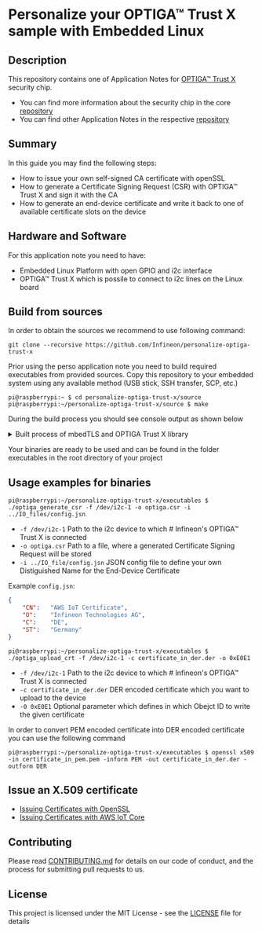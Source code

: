 # Personalize your OPTIGA™ Trust X sample with Embedded Linux

## Description

This repository contains one of Application Notes for [OPTIGA™ Trust X](www.infineon.com/optiga-trust-x) security chip.

* You can find more information about the security chip in the core [repository](https://github.com/Infineon/optiga-trust-x)
* You can find other Application Notes in the respective [repository](https://github.com/Infineon/appnotes-optiga-trust-x)

## Summary
In this guide you may find the following steps:
* How to issue your own self-signed CA certificate with openSSL
* How to generate a Certificate Signing Request (CSR) with OPTIGA™ Trust X and sign it with the CA
* How to generate an end-device certificate and write it back to one of available certificate slots on the device

## Hardware and Software
For this application note you need to have:
* Embedded Linux Platform with open GPIO and i2c interface
* OPTIGA™ Trust X which is possile to connect to i2c lines on the Linux board

## Build from sources

In order to obtain the sources we recommend to use following command:
```console
git clone --recursive https://github.com/Infineon/personalize-optiga-trust-x
```

Prior using the perso application note you need to build required executables from provided sources.
Copy this repository to your embedded system using any available method (USB stick, SSH transfer, SCP, etc.)
```console
pi@raspberrypi:~ $ cd personalize-optiga-trust-x/source
pi@raspberrypi:~/personalize-optiga-trust-x/source $ make
```
During the build process you should see console output as shown below
<details> 
  <summary> Built process of mbedTLS and OPTIGA Trust X library</summary>

```console
mkdir -p ./build
mkdir -p ./../executables
make -C ./mbedtls-2.6.0/ no_test
make[1]: Entering directory '/home/pi/personalize-optiga-trust-x/source/mbedtls-2.6.0'
make[2]: Entering directory '/home/pi/personalize-optiga-trust-x/source/mbedtls-2.6.0/library'
  CC    aes.c
  CC    aesni.c
  CC    arc4.c
  CC    asn1parse.c
  CC    asn1write.c
  CC    base64.c
  CC    bignum.c
  CC    blowfish.c
  CC    camellia.c
  CC    ccm.c
  CC    cipher.c
  CC    cipher_wrap.c
  CC    cmac.c
  CC    ctr_drbg.c
  CC    des.c
  CC    dhm.c
  CC    ecdh.c
  CC    ecdsa.c
  CC    ecjpake.c
  CC    ecp.c
  CC    ecp_curves.c
  CC    entropy.c
  CC    entropy_poll.c
  CC    error.c
  CC    gcm.c
  CC    havege.c
  CC    hmac_drbg.c
  CC    md.c
  CC    md2.c
  CC    md4.c
  CC    md5.c
  CC    md_wrap.c
  CC    memory_buffer_alloc.c
  CC    oid.c
  CC    padlock.c
  CC    pem.c
  CC    pk.c
  CC    pk_wrap.c
  CC    pkcs12.c
  CC    pkcs5.c
  CC    pkparse.c
  CC    pkwrite.c
  CC    platform.c
  CC    ripemd160.c
  CC    rsa.c
  CC    sha1.c
  CC    sha256.c
  CC    sha512.c
  CC    threading.c
  CC    timing.c
  CC    version.c
  CC    version_features.c
  CC    xtea.c
  AR    libmbedcrypto.a
  RL    libmbedcrypto.a
  CC    certs.c
  CC    pkcs11.c
  CC    x509.c
  CC    x509_create.c
  CC    x509_crl.c
  CC    x509_crt.c
  CC    x509_csr.c
  CC    x509write_crt.c
  CC    x509write_csr.c
  AR    libmbedx509.a
  RL    libmbedx509.a
  CC    debug.c
  CC    net_sockets.c
  CC    ssl_cache.c
  CC    ssl_ciphersuites.c
  CC    ssl_cli.c
  CC    ssl_cookie.c
  CC    ssl_srv.c
  CC    ssl_ticket.c
  CC    ssl_tls.c
  AR    libmbedtls.a
  RL    libmbedtls.a
make[2]: Leaving directory '/home/pi/personalize-optiga-trust-x/source/mbedtls-2.6.0/library'
make[2]: Entering directory '/home/pi/personalize-optiga-trust-x/source/mbedtls-2.6.0/programs'
  CC    aes/aescrypt2.c
  CC    aes/crypt_and_hash.c
  CC    hash/hello.c
  CC    hash/generic_sum.c
  CC    pkey/dh_client.c
  CC    pkey/dh_genprime.c
  CC    pkey/dh_server.c
  CC    pkey/ecdh_curve25519.c
  CC    pkey/ecdsa.c
  CC    pkey/gen_key.c
  CC    pkey/key_app.c
  CC    pkey/key_app_writer.c
  CC    pkey/mpi_demo.c
  CC    pkey/pk_decrypt.c
  CC    pkey/pk_encrypt.c
  CC    pkey/pk_sign.c
  CC    pkey/pk_verify.c
  CC    pkey/rsa_genkey.c
  CC    pkey/rsa_decrypt.c
  CC    pkey/rsa_encrypt.c
  CC    pkey/rsa_sign.c
  CC    pkey/rsa_verify.c
  CC    pkey/rsa_sign_pss.c
  CC    pkey/rsa_verify_pss.c
  CC    ssl/dtls_client.c
  CC    ssl/dtls_server.c
  CC    ssl/ssl_client1.c
  CC    ssl/ssl_client2.c
  CC    ssl/ssl_server.c
  CC    ssl/ssl_server2.c
  CC    ssl/ssl_fork_server.c
  CC    ssl/mini_client.c
  CC    ssl/ssl_mail_client.c
  CC    random/gen_entropy.c
  CC    random/gen_random_havege.c
  CC    random/gen_random_ctr_drbg.c
  CC    test/ssl_cert_test.c
  CC    test/benchmark.c
  CC    test/selftest.c
  CC    test/udp_proxy.c
  CC    util/pem2der.c
  CC    util/strerror.c
  CC    x509/cert_app.c
  CC    x509/crl_app.c
  CC    x509/cert_req.c
  CC    x509/cert_write.c
  CC    x509/req_app.c
make[2]: Leaving directory '/home/pi/personalize-optiga-trust-x/source/mbedtls-2.6.0/programs'
make[1]: Leaving directory '/home/pi/personalize-optiga-trust-x/source/mbedtls-2.6.0'
Compiling optiga_trust_x/optiga/crypt/optiga_crypt.c
Compiling optiga_trust_x/optiga/util/optiga_util.c
Compiling optiga_trust_x/optiga/cmd/CommandLib.c
Compiling optiga_trust_x/optiga/common/Logger.c
Compiling optiga_trust_x/optiga/common/Util.c
Compiling optiga_trust_x/optiga/comms/optiga_comms.c
Compiling optiga_trust_x/optiga/comms/ifx_i2c/ifx_i2c.c
Compiling optiga_trust_x/optiga/comms/ifx_i2c/ifx_i2c_config.c
Compiling optiga_trust_x/optiga/comms/ifx_i2c/ifx_i2c_data_link_layer.c
Compiling optiga_trust_x/optiga/comms/ifx_i2c/ifx_i2c_physical_layer.c
Compiling optiga_trust_x/optiga/comms/ifx_i2c/ifx_i2c_transport_layer.c
Compiling optiga_trust_x/pal/linux/pal.c
Compiling optiga_trust_x/pal/linux/pal_gpio.c
Compiling optiga_trust_x/pal/linux/pal_i2c.c
Compiling optiga_trust_x/pal/linux/pal_ifx_i2c_config.c
Compiling optiga_trust_x/pal/linux/pal_os_event.c
Compiling optiga_trust_x/pal/linux/pal_os_lock.c
Compiling optiga_trust_x/pal/linux/pal_os_timer.c
Compiling json_parser/cJSON.c
Compiling json_parser/JSON_parser.c
Compiling optiga_generate_csr.c
optiga_generate_csr.c: In function ‘__optiga_sign_wrap’:
optiga_generate_csr.c:88:35: warning: passing argument 1 of ‘optiga_crypt_ecdsa_sign’ discards ‘const’ qualifier from pointer target type [-Wdiscarded-qualifiers]
  status = optiga_crypt_ecdsa_sign(hash, hash_len, optiga_key_id, der_signature, &ds_len);
                                   ^~~~
In file included from optiga_generate_csr.c:54:0:
./optiga_trust_x/optiga/include/optiga/optiga_crypt.h:403:21: note: expected ‘uint8_t * {aka unsigned char *}’ but argument is of type ‘const unsigned char *’
 optiga_lib_status_t optiga_crypt_ecdsa_sign(uint8_t * digest,
                     ^~~~~~~~~~~~~~~~~~~~~~~
optiga_generate_csr.c:102:30: warning: format ‘%lu’ expects argument of type ‘long unsigned int’, but argument 2 has type ‘size_t {aka unsigned int}’ [-Wformat=]
     mbedtls_printf( " Size %lu\n", *sig_len);
                              ^
Linking ../executables/optiga_generate_csr
Compiling optiga_upload_crt.c
Linking ../executables/optiga_upload_crt
```
</details>

Your binaries are ready to be used and can be found in the folder executables in the root directory of your project

## Usage examples for binaries

```console
pi@raspberrypi:~/personalize-optiga-trust-x/executables $ ./optiga_generate_csr -f /dev/i2c-1 -o optiga.csr -i ../IO_files/config.jsn
```
* `-f /dev/i2c-1` Path to the i2c device to which # Infineon's OPTIGA&trade; Trust X is connected
* `-o optiga.csr` Path to a file, where a generated Certificate Signing Request will be stored
* `-i ../IO_file/config.jsn` JSON config file to define your own Distiguished Name for the End-Device Certificate

Example `config.jsn`:

```json
{
	"CN":	"AWS IoT Certificate",
	"O":	"Infineon Technologies AG",
	"C":	"DE",
	"ST":	"Germany"
}
```

```console
pi@raspberrypi:~/personalize-optiga-trust-x/executables $ ./optiga_upload_crt -f /dev/i2c-1 -c certificate_in_der.der -o 0xE0E1
```
* `-f /dev/i2c-1` Path to the i2c device to which # Infineon's OPTIGA&trade; Trust X is connected
* `-c certificate_in_der.der` DER encoded certificate which you want to upload to the device
* `-0 0xE0E1` Optional parameter which defines in which Obejct ID to write the given certificate

In order to convert PEM encoded certificate into DER encoded certificate you can use the following command

```console
pi@raspberrypi:~/personalize-optiga-trust-x/executables $ openssl x509 -in certificate_in_pem.pem -inform PEM -out certificate_in_der.der -outform DER

```

## Issue an X.509 certificate

* [Issuing Certificates with OpenSSL](https://github.com/Infineon/personalize-optiga-trust-x/wiki#issuing-certificates-with-openssl)
* [Issuing Certificates with AWS IoT Core](https://github.com/Infineon/personalize-optiga-trust-x/wiki#issuing-certificates-with-aws-iot-core)


## Contributing
Please read [CONTRIBUTING.md](CONTRIBUTING.md) for details on our code of conduct, and the process for submitting pull requests to us.

## License
This project is licensed under the MIT License - see the [LICENSE](LICENSE) file for details

